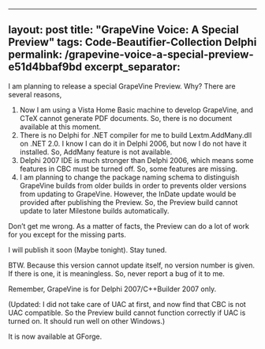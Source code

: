  ---
layout: post
title: "GrapeVine Voice: A Special Preview"
tags: Code-Beautifier-Collection Delphi
permalink: /grapevine-voice-a-special-preview-e51d4bbaf9bd
excerpt_separator: <!--more-->
---
I am planning to release a special GrapeVine Preview. Why? There are several reasons,
<!--more-->

1. Now I am using a Vista Home Basic machine to develop GrapeVine, and CTeX cannot generate PDF documents. So, there is no document available at this moment.
1. There is no Delphi for .NET compiler for me to build Lextm.AddMany.dll on .NET 2.0. I know I can do it in Delphi 2006, but now I do not have it installed. So, AddMany feature is not available.
1. Delphi 2007 IDE is much stronger than Delphi 2006, which means some features in CBC must be turned off. So, some features are missing.
1. I am planning to change the package naming schema to distinguish GrapeVine builds from older builds in order to prevents older versions from updating to GrapeVine. However, the InDate update would be provided after publishing the Preview. So, the Preview build cannot update to later Milestone builds automatically.

Don’t get me wrong. As a matter of facts, the Preview can do a lot of work for you except for the missing parts.

I will publish it soon (Maybe tonight). Stay tuned.

BTW. Because this version cannot update itself, no version number is given. If there is one, it is meaningless. So, never report a bug of it to me.

Remember, GrapeVine is for Delphi 2007/C++Builder 2007 only.

(Updated: I did not take care of UAC at first, and now find that CBC is not UAC compatible. So the Preview build cannot function correctly if UAC is turned on. It should run well on other Windows.)

It is now available at GForge.

